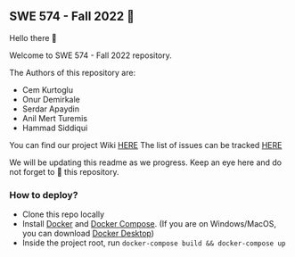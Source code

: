 ## SWE 574 - Fall 2022 :rocket:

Hello there :wave:

Welcome to SWE 574 - Fall 2022 repository.

The Authors of this repository are:

- Cem Kurtoglu
- Onur Demirkale
- Serdar Apaydin
- Anil Mert Turemis
- Hammad Siddiqui

You can find our project Wiki [HERE](https://github.com/cemkurtoglu/bounswe574-2023/wiki)
The list of issues can be tracked [HERE](https://github.com/cemkurtoglu/bounswe574-2023/issues)

We will be updating this readme as we progress. Keep an eye here and do not forget to :star2: this repository.

### How to deploy?

- Clone this repo locally
- Install [Docker](https://www.docker.com/) and [Docker Compose](https://docs.docker.com/compose/). (If you are on Windows/MacOS, you can download [Docker Desktop](https://www.docker.com/products/docker-desktop/))
- Inside the project root, run `docker-compose build && docker-compose up`
